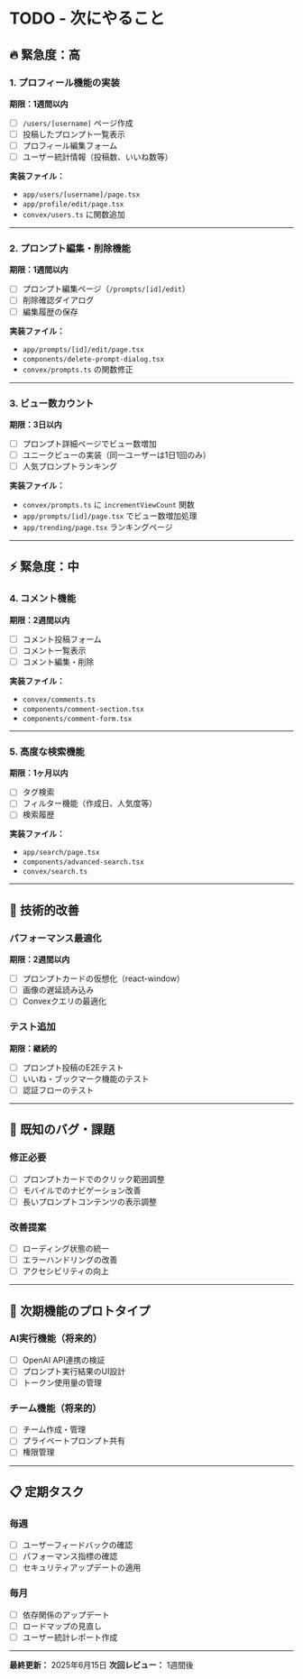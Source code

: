 # TODO - 次にやること

## 🔥 緊急度：高

### 1. プロフィール機能の実装
**期限：1週間以内**
- [ ] `/users/[username]` ページ作成
- [ ] 投稿したプロンプト一覧表示
- [ ] プロフィール編集フォーム
- [ ] ユーザー統計情報（投稿数、いいね数等）

**実装ファイル：**
- `app/users/[username]/page.tsx`
- `app/profile/edit/page.tsx`
- `convex/users.ts` に関数追加

---

### 2. プロンプト編集・削除機能
**期限：1週間以内**
- [ ] プロンプト編集ページ（`/prompts/[id]/edit`）
- [ ] 削除確認ダイアログ
- [ ] 編集履歴の保存

**実装ファイル：**
- `app/prompts/[id]/edit/page.tsx`
- `components/delete-prompt-dialog.tsx`
- `convex/prompts.ts` の関数修正

---

### 3. ビュー数カウント
**期限：3日以内**
- [ ] プロンプト詳細ページでビュー数増加
- [ ] ユニークビューの実装（同一ユーザーは1日1回のみ）
- [ ] 人気プロンプトランキング

**実装ファイル：**
- `convex/prompts.ts` に `incrementViewCount` 関数
- `app/prompts/[id]/page.tsx` でビュー数増加処理
- `app/trending/page.tsx` ランキングページ

---

## ⚡ 緊急度：中

### 4. コメント機能
**期限：2週間以内**
- [ ] コメント投稿フォーム
- [ ] コメント一覧表示
- [ ] コメント編集・削除

**実装ファイル：**
- `convex/comments.ts`
- `components/comment-section.tsx`
- `components/comment-form.tsx`

---

### 5. 高度な検索機能
**期限：1ヶ月以内**
- [ ] タグ検索
- [ ] フィルター機能（作成日、人気度等）
- [ ] 検索履歴

**実装ファイル：**
- `app/search/page.tsx`
- `components/advanced-search.tsx`
- `convex/search.ts`

---

## 🔧 技術的改善

### パフォーマンス最適化
**期限：2週間以内**
- [ ] プロンプトカードの仮想化（react-window）
- [ ] 画像の遅延読み込み
- [ ] Convexクエリの最適化

### テスト追加
**期限：継続的**
- [ ] プロンプト投稿のE2Eテスト
- [ ] いいね・ブックマーク機能のテスト
- [ ] 認証フローのテスト

---

## 🐛 既知のバグ・課題

### 修正必要
- [ ] プロンプトカードでのクリック範囲調整
- [ ] モバイルでのナビゲーション改善
- [ ] 長いプロンプトコンテンツの表示調整

### 改善提案
- [ ] ローディング状態の統一
- [ ] エラーハンドリングの改善
- [ ] アクセシビリティの向上

---

## 📱 次期機能のプロトタイプ

### AI実行機能（将来的）
- [ ] OpenAI API連携の検証
- [ ] プロンプト実行結果のUI設計
- [ ] トークン使用量の管理

### チーム機能（将来的）
- [ ] チーム作成・管理
- [ ] プライベートプロンプト共有
- [ ] 権限管理

---

## 📋 定期タスク

### 毎週
- [ ] ユーザーフィードバックの確認
- [ ] パフォーマンス指標の確認
- [ ] セキュリティアップデートの適用

### 毎月
- [ ] 依存関係のアップデート
- [ ] ロードマップの見直し
- [ ] ユーザー統計レポート作成

---

**最終更新：** 2025年6月15日
**次回レビュー：** 1週間後